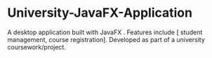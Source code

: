 # University-JavaFX-Application
A desktop application built with JavaFX . Features include [ student management, course registration]. Developed as part of a university coursework/project.
